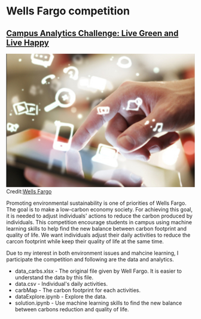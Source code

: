 # Wells Fargo competition
## [Campus Analytics Challenge: Live Green and Live Happy](https://www.mindsumo.com/contests/campus-analytics-challenge-2018?&utm_campaign=send_drip_email&utm_source=mindsumo&utm_medium=email)

![alt](img/APPS.png)
Credit:[Wells Fargo](https://www.mindsumo.com/contests/campus-analytics-challenge-2018?&utm_campaign=send_drip_email&utm_source=mindsumo&utm_medium=email)

Promoting environmental sustainability is one of priorities of Wells Fargo. The goal is to make a low-carbon economy society. For achieving this goal, it is needed to adjust individuals' actions to reduce the carbon produced by individuals. This competition encourage students in campus using machine learning skills to help find the new balance between carbon footprint and quality of life. We want individuals adjust their daily activities to reduce the carcon footprint while keep their quality of life at the same time. 

Due to my interest in both environment issues and mahcine learning, I participate the competition and following are the data and analytics.


* data_carbs.xlsx - The original file given by Well Fargo. It is easier to understand the data by this file.
* data.csv - Individual's daily activities.
* carbMap - The carbon footprint for each activities.
* dataExplore.ipynb - Explore the data.
* solution.ipynb - Use machine learning skills to find the new balance between carbons reduction and quality of life.
